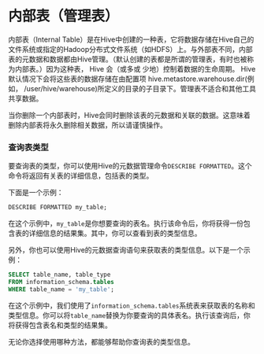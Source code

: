 # 内部表（管理表）

内部表（Internal Table）是在Hive中创建的一种表，它将数据存储在Hive自己的文件系统或指定的Hadoop分布式文件系统（如HDFS）上。与外部表不同，内部表的元数据和数据都由Hive管理。（默认创建的表都是所谓的管理表，有时也被称为内部表。）因为这种表， Hive 会（或多或 少地）控制着数据的生命周期。 Hive 默认情况下会将这些表的数据存储在由配置项 hive.metastore.warehouse.dir(例如， /user/hive/warehouse)所定义的目录的子目录下。管理表不适合和其他工具共享数据。

当你删除一个内部表时，Hive会同时删除该表的元数据和关联的数据。这意味着删除内部表将永久删除相关数据，所以请谨慎操作。

### 查询表类型

要查询表的类型，你可以使用Hive的元数据管理命令`DESCRIBE FORMATTED`。这个命令将返回有关表的详细信息，包括表的类型。

下面是一个示例：

```sql
DESCRIBE FORMATTED my_table;
```

在这个示例中，`my_table`是你想要查询的表名。执行该命令后，你将获得一份包含表的详细信息的结果集。其中，你可以查看到表的类型信息。

另外，你也可以使用Hive的元数据查询语句来获取表的类型信息。以下是一个示例：

```sql
SELECT table_name, table_type
FROM information_schema.tables
WHERE table_name = 'my_table';
```

在这个示例中，我们使用了`information_schema.tables`系统表来获取表的名称和类型信息。你可以将`table_name`替换为你要查询的具体表名。执行该查询后，你将获得包含表名和类型的结果集。

无论你选择使用哪种方法，都能够帮助你查询表的类型信息。
